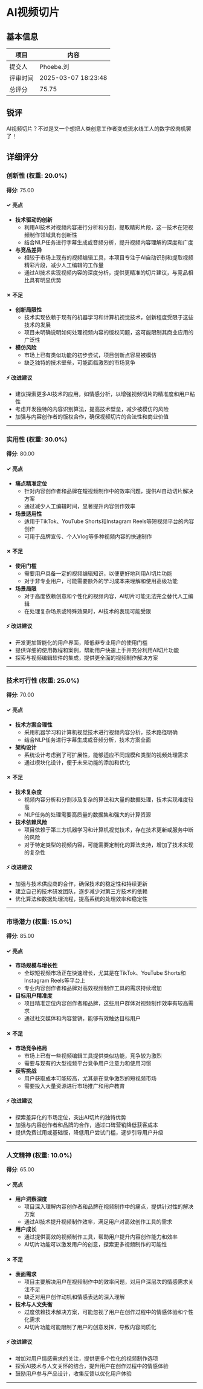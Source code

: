 # AI视频切片

## 基本信息

| 项目 | 内容 |
|------|------|
| 提交人 | Phoebe.刘 |
| 评审时间 | 2025-03-07 18:23:48 |
| 总评分 | 75.75 |

## 锐评

AI视频切片？不过是又一个想把人类创意工作者变成流水线工人的数字绞肉机罢了！

## 详细评分

### 创新性 (权重: 20.0%)

**得分**: 75.00

#### ✓ 亮点

* **技术驱动的创新**
  * 利用AI技术对视频内容进行分析和分割，提取精彩片段，这一技术在短视频制作领域具有创新性
  * 结合NLP任务进行字幕生成或音频分析，提升视频内容理解的深度和广度
* **与竞品差异**
  * 相较于市场上现有的视频编辑工具，本项目专注于AI自动识别和提取视频精彩片段，减少人工编辑的工作量
  * 通过AI技术实现视频内容的深度分析，提供更精准的切片建议，与竞品相比具有明显优势

#### ✗ 不足

* **创新局限性**
  * 技术实现依赖于现有的机器学习和计算机视觉技术，创新程度受限于这些技术的发展
  * 项目未明确说明如何处理视频内容的版权问题，这可能限制其商业应用的广泛性
* **模仿风险**
  * 市场上已有类似功能的初步尝试，项目创新点容易被模仿
  * 缺乏独特的技术壁垒，可能面临激烈的市场竞争

#### ⚡ 改进建议

* 建议探索更多AI技术的应用，如情感分析，以增强视频切片的精准度和用户粘性
* 考虑开发独特的内容识别算法，提高技术壁垒，减少被模仿的风险
* 加强与内容创作者的版权合作，确保视频切片的合法性和商业价值

---

### 实用性 (权重: 30.0%)

**得分**: 80.00

#### ✓ 亮点

* **痛点精准定位**
  * 针对内容创作者和品牌在短视频制作中的效率问题，提供AI自动切片解决方案
  * 通过减少人工编辑时间，显著提升内容创作效率
* **场景适用性**
  * 适用于TikTok、YouTube Shorts和Instagram Reels等短视频平台的内容创作
  * 可用于品牌宣传、个人Vlog等多种视频内容的快速制作

#### ✗ 不足

* **使用门槛**
  * 需要用户具备一定的视频编辑知识，以便更好地利用AI切片功能
  * 对于非专业用户，可能需要额外的学习成本来理解和使用高级功能
* **场景局限**
  * 对于高度依赖创意和个性化的视频内容，AI切片可能无法完全替代人工编辑
  * 在处理复杂场景或特殊效果时，AI技术的表现可能受限

#### ⚡ 改进建议

* 开发更加智能化的用户界面，降低非专业用户的使用门槛
* 提供详细的使用教程和案例，帮助用户快速上手并充分利用AI切片功能
* 探索与视频编辑软件的集成，提供更全面的视频制作解决方案

---

### 技术可行性 (权重: 25.0%)

**得分**: 70.00

#### ✓ 亮点

* **技术方案合理性**
  * 采用机器学习和计算机视觉技术进行视频内容分析，技术路径明确
  * 结合NLP任务进行字幕生成或音频分析，技术方案全面
* **架构设计**
  * 系统设计考虑到了可扩展性，能够适应不同规模和类型的视频处理需求
  * 通过模块化设计，便于未来功能的添加和优化

#### ✗ 不足

* **技术复杂度**
  * 视频内容分析和分割涉及复杂的算法和大量的数据处理，技术实现难度较高
  * NLP任务的处理需要高质量的数据集和强大的计算资源
* **技术依赖风险**
  * 项目依赖于第三方机器学习和计算机视觉技术，存在技术更新或服务中断的风险
  * 对于特定类型的视频内容，可能需要定制化的算法支持，增加了技术实现的复杂性

#### ⚡ 改进建议

* 加强与技术供应商的合作，确保技术的稳定性和持续更新
* 建立自己的技术研发团队，逐步减少对第三方技术的依赖
* 优化算法和数据处理流程，提高系统的处理效率和稳定性

---

### 市场潜力 (权重: 15.0%)

**得分**: 85.00

#### ✓ 亮点

* **市场规模与增长性**
  * 全球短视频市场正在快速增长，尤其是在TikTok、YouTube Shorts和Instagram Reels等平台上
  * 专业内容创作者和品牌对高效视频制作工具的需求持续增加
* **目标用户精准度**
  * 项目精准定位内容创作者和品牌，这些用户群体对视频制作效率有较高需求
  * 通过社交媒体和内容营销，能够有效触达目标用户

#### ✗ 不足

* **市场竞争格局**
  * 市场上已有一些视频编辑工具提供类似功能，竞争较为激烈
  * 需要与现有的大型视频平台竞争用户注意力和使用习惯
* **获客挑战**
  * 用户获取成本可能较高，尤其是在竞争激烈的短视频市场
  * 需要投入大量资源进行市场推广和用户教育

#### ⚡ 改进建议

* 探索差异化的市场定位，突出AI切片的独特优势
* 加强与内容创作者和品牌的合作，通过口碑营销降低获客成本
* 提供免费试用或基础版，降低用户尝试门槛，逐步引导用户升级

---

### 人文精神 (权重: 10.0%)

**得分**: 65.00

#### ✓ 亮点

* **用户洞察深度**
  * 项目深入理解内容创作者和品牌在视频制作中的痛点，提供针对性的解决方案
  * 通过AI技术提升视频制作效率，满足用户对高效创作工具的需求
* **用户成长**
  * 通过提供高效的视频制作工具，帮助用户提升内容创作能力和效率
  * AI切片功能可以激发用户的创意，探索更多视频制作的可能性

#### ✗ 不足

* **表面需求**
  * 项目主要解决用户在视频制作中的效率问题，对用户深层次的情感需求关注不足
  * 缺乏对用户创作动机和情感表达的深入理解
* **技术与人文失衡**
  * 过度依赖技术解决方案，可能忽视了用户在创作过程中的情感体验和个性化需求
  * AI切片功能可能限制了用户的创意发挥，导致内容同质化

#### ⚡ 改进建议

* 增加对用户情感需求的关注，提供更多个性化的视频制作选项
* 探索AI技术与人文关怀的结合，提升用户在创作过程中的情感体验
* 鼓励用户参与产品设计，收集反馈以优化用户体验

---

